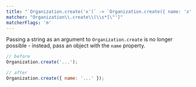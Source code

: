 ```yaml
---
title: "`Organization.create('x')` -> `Organization.create({ name: 'x' })`"
matcher: "Organization\\.create\\(\\s*[\"']"
matcherFlags: 'm'
---
```


Passing a string as an argument to `Organization.create` is no longer possible - instead, pass an object with the `name` property.

```js
// before
Organization.create('...');

// after
Organization.create({ name: '...' });
```
